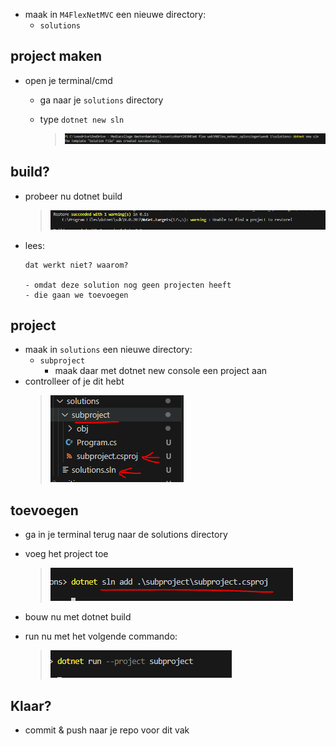 - maak in `M4FlexNetMVC` een nieuwe directory:
    - `solutions`
    
## project maken
- open je terminal/cmd
    - ga naar je `solutions` directory
    - type `dotnet new sln`

        > ![](img/newsln.PNG)

## build?

- probeer nu dotnet build
    > ![](img/nobuild.PNG)
    
- lees:
    ```
    dat werkt niet? waarom?

    - omdat deze solution nog geen projecten heeft
    - die gaan we toevoegen
    ```

## project

- maak in `solutions` een nieuwe directory:
    - `subproject`
        - maak daar met dotnet new console een project aan
- controlleer of je dit hebt
    > ![](img/checksln.PNG)


## toevoegen

- ga in je terminal terug naar de solutions directory
- voeg het project toe
    > ![](img/toevoegen.PNG)

- bouw nu met dotnet build

- run nu met het volgende commando:
    > ![](img/runsln.PNG)

## Klaar?


- commit & push naar je repo voor dit vak
